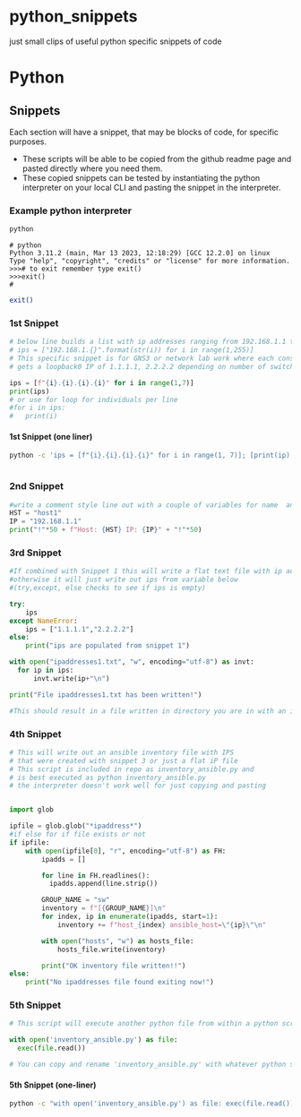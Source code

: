 # python_snippets
just small clips of useful python specific snippets of code

# Python

## Snippets

Each section will have a snippet, that may be blocks of code, for specific purposes.
* These scripts will be able to be copied from the github readme page and pasted directly where you need them.
* These copied snippets can be tested by instantiating the python interpreter on your local CLI and pasting the snippet in the interpreter.
### Example python interpreter

```bash
python

```

```
# python
Python 3.11.2 (main, Mar 13 2023, 12:18:29) [GCC 12.2.0] on linux
Type "help", "copyright", "credits" or "license" for more information.
>>># to exit remember type exit()
>>>exit()
#

```
```bash
exit()

```

### 1st Snippet 
```python
# below line builds a list with ip addresses ranging from 192.168.1.1 to 192.168.1.254
# ips = ["192.168.1.{}".format(str(i)) for i in range(1,255)]
# This specific snippet is for GNS3 or network lab work where each consecutive device 
# gets a loopback0 IP of 1.1.1.1, 2.2.2.2 depending on number of switch

ips = [f"{i}.{i}.{i}.{i}" for i in range(1,7)]
print(ips)
# or use for loop for individuals per line
#for i in ips:
#	print(i)


```
#### 1st Snippet (one liner)
```bash
python -c 'ips = [f"{i}.{i}.{i}.{i}" for i in range(1, 7)]; [print(ip) for ip in ips]' > ipaddresses101.txt



```
### 2nd Snippet
```python
#write a comment style line out with a couple of variables for name  and IP
HST = "host1"
IP = "192.168.1.1"
print("!"*50 + f"Host: {HST} IP: {IP}" + "!"*50)

```

### 3rd Snippet
```python
#If combined with Snippet 1 this will write a flat text file with ip addresses in it from ips
#otherwise it will just write out ips from variable below
#(try,except, else checks to see if ips is empty)

try:
    ips
except NameError:
    ips = ["1.1.1.1","2.2.2.2"]
else:
    print("ips are populated from snippet 1")

with open("ipaddresses1.txt", "w", encoding="utf-8") as invt:
  for ip in ips:
	  invt.write(ip+"\n")

print("File ipaddresses1.txt has been written!")

#This should result in a file written in directory you are in with an ip per line

```
### 4th Snippet
```python
# This will write out an ansible inventory file with IPS 
# that were created with snippet 3 or just a flat iP file
# This script is included in repo as inventory_ansible.py and
# is best executed as python inventory_ansible.py
# the interpreter doesn't work well for just copying and pasting


import glob

ipfile = glob.glob("*ipaddress*")
#if else for if file exists or not
if ipfile:
    with open(ipfile[0], "r", encoding="utf-8") as FH:
        ipadds = []

        for line in FH.readlines():
          ipadds.append(line.strip())

        GROUP_NAME = "sw"
        inventory = f"[{GROUP_NAME}]\n"
        for index, ip in enumerate(ipadds, start=1):
            inventory += f"host_{index} ansible_host=\"{ip}\"\n"

        with open("hosts", "w") as hosts_file:
            hosts_file.write(inventory)

        print("OK inventory file written!!")
else:
    print("No ipaddresses file found exiting now!")

```
### 5th Snippet

```python
# This script will execute another python file from within a python script or interpreter

with open('inventory_ansible.py') as file:
  exec(file.read())

# You can copy and rename 'inventory_ansible.py' with whatever python script you need to execute

```

#### 5th Snippet (one-liner)
```bash
python -c "with open('inventory_ansible.py') as file: exec(file.read())"


```
